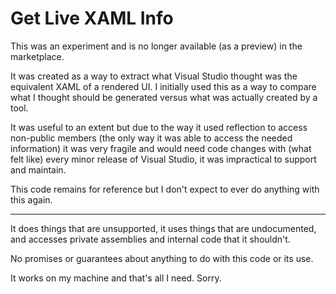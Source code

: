 # Get Live XAML Info

This was an experiment and is no longer available (as a preview) in the marketplace.

It was created as a way to extract what Visual Studio thought was the equivalent XAML of a rendered UI. I initially used this as a way to compare what I thought should be generated versus what was actually created by a tool.

It was useful to an extent but due to the way it used reflection to access non-public members (the only way it was able to access the needed information) it was very fragile and would need code changes with (what felt like) every minor release of Visual Studio, it was impractical to support and maintain. 

This code remains for reference but I don't expect to ever do anything with this again.

----

It does things that are unsupported, it uses things that are undocumented, and accesses private assemblies and internal code that it shouldn't.

No promises or guarantees about anything to do with this code or its use.

It works on my machine and that's all I need. Sorry.

